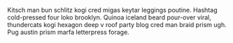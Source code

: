 Kitsch man bun schlitz kogi cred migas keytar leggings poutine. Hashtag cold-pressed four loko brooklyn. Quinoa iceland beard pour-over viral, thundercats kogi hexagon deep v roof party blog cred man braid prism ugh. Pug austin prism marfa letterpress forage.